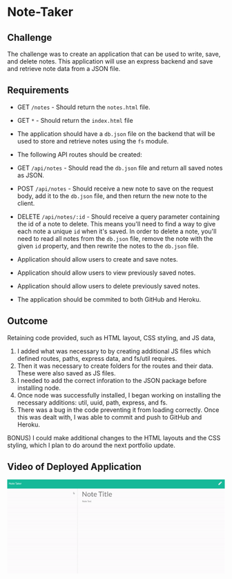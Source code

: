 # **Note-Taker**

## **Challenge**

The challenge was to create an application that can be used to write, save, and delete notes. This application will use an express backend and save and retrieve note data from a JSON file.

## **Requirements**

  * GET `/notes` - Should return the `notes.html` file.

  * GET `*` - Should return the `index.html` file

  * The application should have a `db.json` file on the backend that will be used to store and retrieve notes using the `fs` module.

  * The following API routes should be created:

  * GET `/api/notes` - Should read the `db.json` file and return all saved notes as JSON.

  * POST `/api/notes` - Should receive a new note to save on the request body, add it to the `db.json` file, and then return the new         note to the client.

  * DELETE `/api/notes/:id` - Should receive a query parameter containing the id of a note to delete. This means you'll need to find a       way to give each note a unique `id` when it's saved. In order to delete a note, you'll need to read all notes from the `db.json`         file, remove the note with the given `id` property, and then rewrite the notes to the `db.json` file.

  * Application should allow users to create and save notes.
  
  * Application should allow users to view previously saved notes.
  
  * Application should allow users to delete previously saved notes.
  
  * The application should be commited to both GitHub and Heroku.

## **Outcome**

Retaining code provided, such as HTML layout, CSS styling, and JS data, 

1) I added what was necessary to by creating additional JS files which defined routes, paths, express data, and fs/util requires. 
2) Then it was necessary to create folders for the routes and their data. These were also saved as JS files. 
3) I needed to add the correct inforation to the JSON package before installing node. 
4) Once node was successfully installed, I began working on installing the necessary additions: util, uuid, path, express, and fs.
5) There was a bug in the code preventing it from loading correctly. Once this was dealt with, I was able to commit and push to GitHub and Heroku.

BONUS) I could make additional changes to the HTML layouts and the CSS styling, which I plan to do around the next portfolio update. 

## **Video of Deployed Application**

![Deployed Application](Images/notesTest.gif)
